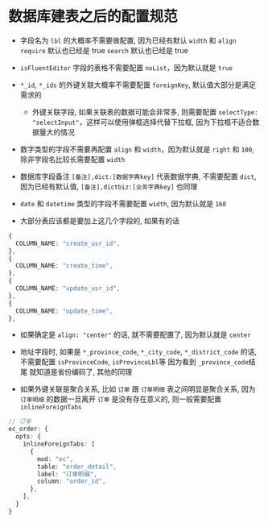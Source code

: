 # 数据库建表之后的配置规范

- 字段名为 `lbl` 的大概率不需要做配置, 因为已经有默认 `width` 和 `align`
  `require` 默认也已经是 true
  `search` 默认也已经是 true

- `isFluentEditor` 字段的表格不需要配置 `noList`，因为默认就是 `true`

- `*_id`, `*_ids` 的外键关联大概率不需要配置 `foreignKey`, 默认值大部分是满足需求的
  - 外键关联字段, 如果关联表的数据可能会非常多, 则需要配置
    `selectType: "selectInput"`，这样可以使用弹框选择代替下拉框, 因为下拉框不适合数据量大的情况

- 数字类型的字段不需要再配置 `align` 和 `width`，因为默认就是 `right` 和 `100`, 除非字段名比较长需要配置 `width`

- 数据库字段备注 `[备注],dict:[数据字典key]` 代表数据字典, 不需要配置 `dict`, 因为已经有默认值, `[备注],dictbiz:[业务字典key]` 也同理

- `date` 和 `datetime` 类型的字段不需要配置 `width`, 因为默认就是 `160`

- 大部分表应该都是要加上这几个字段的, 如果有的话
```ts
{
  COLUMN_NAME: "create_usr_id",
},
{
  COLUMN_NAME: "create_time",
},
{
  COLUMN_NAME: "update_usr_id",
},
{
  COLUMN_NAME: "update_time",
},
```

- 如果确定是 `align: "center"` 的话, 就不需要配置了, 因为默认就是 `center`

- 地址字段时, 如果是 `*_province_code`, `*_city_code`, `*_district_code` 的话, 不需要配置 `isProvinceCode`, `isProvinceLbl`等 因为看到 `_province_code`结尾 就知道是省份编码了, 其他的同理

- 如果外键关联是聚合关系, 比如 `订单` 跟 `订单明细` 表之间明显是聚合关系, 因为 `订单明细` 的数据一旦离开 `订单` 是没有存在意义的, 则一般需要配置 `inlineForeignTabs`
```ts
// 订单
ec_order: {
  opts: {
    inlineForeignTabs: [
      {
        mod: "ec",
        table: "order_detail",
        label: "订单明细",
        column: "order_id",
      },
    ],
  }
}
```